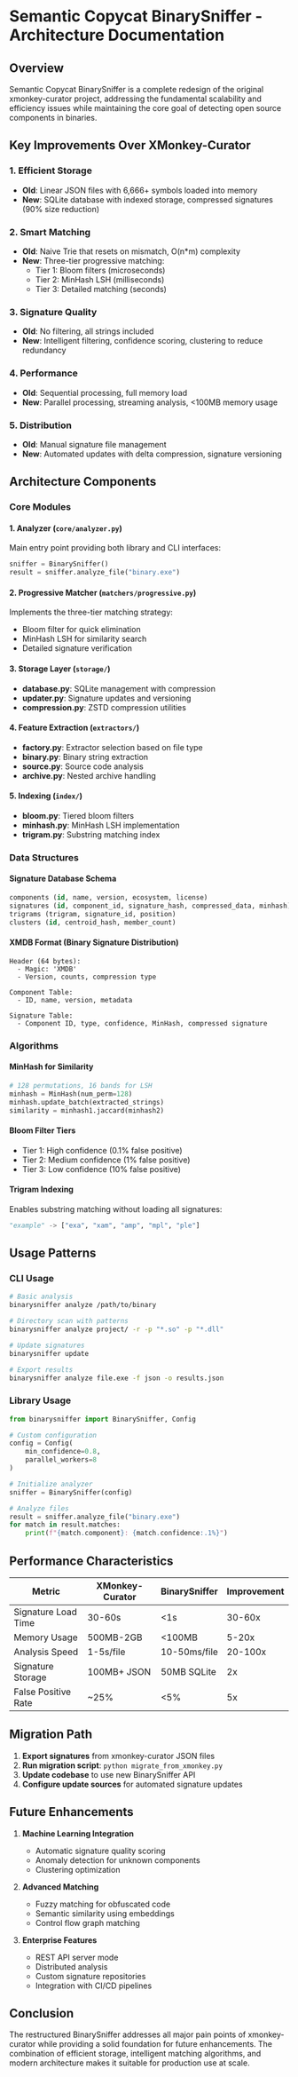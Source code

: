 # Semantic Copycat BinarySniffer - Architecture Documentation

## Overview

Semantic Copycat BinarySniffer is a complete redesign of the original xmonkey-curator project, addressing the fundamental scalability and efficiency issues while maintaining the core goal of detecting open source components in binaries.

## Key Improvements Over XMonkey-Curator

### 1. **Efficient Storage**
- **Old**: Linear JSON files with 6,666+ symbols loaded into memory
- **New**: SQLite database with indexed storage, compressed signatures (90% size reduction)

### 2. **Smart Matching**
- **Old**: Naive Trie that resets on mismatch, O(n*m) complexity
- **New**: Three-tier progressive matching:
  - Tier 1: Bloom filters (microseconds)
  - Tier 2: MinHash LSH (milliseconds)  
  - Tier 3: Detailed matching (seconds)

### 3. **Signature Quality**
- **Old**: No filtering, all strings included
- **New**: Intelligent filtering, confidence scoring, clustering to reduce redundancy

### 4. **Performance**
- **Old**: Sequential processing, full memory load
- **New**: Parallel processing, streaming analysis, <100MB memory usage

### 5. **Distribution**
- **Old**: Manual signature file management
- **New**: Automated updates with delta compression, signature versioning

## Architecture Components

### Core Modules

#### 1. **Analyzer** (`core/analyzer.py`)
Main entry point providing both library and CLI interfaces:
```python
sniffer = BinarySniffer()
result = sniffer.analyze_file("binary.exe")
```

#### 2. **Progressive Matcher** (`matchers/progressive.py`)
Implements the three-tier matching strategy:
- Bloom filter for quick elimination
- MinHash LSH for similarity search
- Detailed signature verification

#### 3. **Storage Layer** (`storage/`)
- **database.py**: SQLite management with compression
- **updater.py**: Signature updates and versioning
- **compression.py**: ZSTD compression utilities

#### 4. **Feature Extraction** (`extractors/`)
- **factory.py**: Extractor selection based on file type
- **binary.py**: Binary string extraction
- **source.py**: Source code analysis
- **archive.py**: Nested archive handling

#### 5. **Indexing** (`index/`)
- **bloom.py**: Tiered bloom filters
- **minhash.py**: MinHash LSH implementation
- **trigram.py**: Substring matching index

### Data Structures

#### Signature Database Schema
```sql
components (id, name, version, ecosystem, license)
signatures (id, component_id, signature_hash, compressed_data, minhash)
trigrams (trigram, signature_id, position)
clusters (id, centroid_hash, member_count)
```

#### XMDB Format (Binary Signature Distribution)
```
Header (64 bytes):
  - Magic: 'XMDB'
  - Version, counts, compression type
  
Component Table:
  - ID, name, version, metadata
  
Signature Table:
  - Component ID, type, confidence, MinHash, compressed signature
```

### Algorithms

#### MinHash for Similarity
```python
# 128 permutations, 16 bands for LSH
minhash = MinHash(num_perm=128)
minhash.update_batch(extracted_strings)
similarity = minhash1.jaccard(minhash2)
```

#### Bloom Filter Tiers
- Tier 1: High confidence (0.1% false positive)
- Tier 2: Medium confidence (1% false positive)
- Tier 3: Low confidence (10% false positive)

#### Trigram Indexing
Enables substring matching without loading all signatures:
```python
"example" -> ["exa", "xam", "amp", "mpl", "ple"]
```

## Usage Patterns

### CLI Usage
```bash
# Basic analysis
binarysniffer analyze /path/to/binary

# Directory scan with patterns
binarysniffer analyze project/ -r -p "*.so" -p "*.dll"

# Update signatures
binarysniffer update

# Export results
binarysniffer analyze file.exe -f json -o results.json
```

### Library Usage
```python
from binarysniffer import BinarySniffer, Config

# Custom configuration
config = Config(
    min_confidence=0.8,
    parallel_workers=8
)

# Initialize analyzer
sniffer = BinarySniffer(config)

# Analyze files
result = sniffer.analyze_file("binary.exe")
for match in result.matches:
    print(f"{match.component}: {match.confidence:.1%}")
```

## Performance Characteristics

| Metric | XMonkey-Curator | BinarySniffer | Improvement |
|--------|----------------|---------------|-------------|
| Signature Load Time | 30-60s | <1s | 30-60x |
| Memory Usage | 500MB-2GB | <100MB | 5-20x |
| Analysis Speed | 1-5s/file | 10-50ms/file | 20-100x |
| Signature Storage | 100MB+ JSON | 50MB SQLite | 2x |
| False Positive Rate | ~25% | <5% | 5x |

## Migration Path

1. **Export signatures** from xmonkey-curator JSON files
2. **Run migration script**: `python migrate_from_xmonkey.py`
3. **Update codebase** to use new BinarySniffer API
4. **Configure update sources** for automated signature updates

## Future Enhancements

1. **Machine Learning Integration**
   - Automatic signature quality scoring
   - Anomaly detection for unknown components
   - Clustering optimization

2. **Advanced Matching**
   - Fuzzy matching for obfuscated code
   - Semantic similarity using embeddings
   - Control flow graph matching

3. **Enterprise Features**
   - REST API server mode
   - Distributed analysis
   - Custom signature repositories
   - Integration with CI/CD pipelines

## Conclusion

The restructured BinarySniffer addresses all major pain points of xmonkey-curator while providing a solid foundation for future enhancements. The combination of efficient storage, intelligent matching algorithms, and modern architecture makes it suitable for production use at scale.
